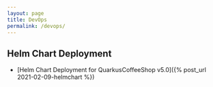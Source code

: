 ```yaml
---
layout: page
title: DevOps
permalink: /devops/
---
```


## Helm Chart Deployment
* [Helm Chart Deployment for QuarkusCoffeeShop v5.0]({% post_url 2021-02-09-helmchart %})